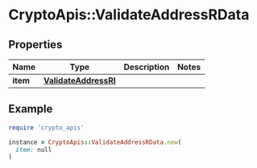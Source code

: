 # CryptoApis::ValidateAddressRData

## Properties

| Name | Type | Description | Notes |
| ---- | ---- | ----------- | ----- |
| **item** | [**ValidateAddressRI**](ValidateAddressRI.md) |  |  |

## Example

```ruby
require 'crypto_apis'

instance = CryptoApis::ValidateAddressRData.new(
  item: null
)
```

